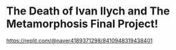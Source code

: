 # The Death of Ivan Ilych and The Metamorphosis Final Project!
https://replit.com/@naver4189371298/8410948319438401
